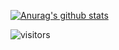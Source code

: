 [![Anurag's github stats](https://github-readme-stats.vercel.app/api?username=bashforger&theme=default&show_icons=true)](https://github.com/anuraghazra/github-readme-stats)

![visitors](https://visitor-badge.glitch.me/badge?page_id=page.id)
